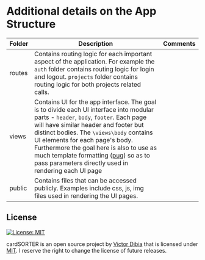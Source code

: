
Additional details on the App Structure
===================


|Folder| Description  | Comments   |
|---|---|---|
| routes  | Contains routing logic for each important aspect of the application. For example the `auth` folder contains routing logic for login and logout. `projects` folder contains routing logic for both projects related calls.   |   |
| views  | Contains UI for the app interface. The goal is to divide each UI interface into modular parts - `header`, `body`, `footer`. Each page will have similar header and footer but distinct bodies. The `\views\body` contains UI elements for each page's body. Furthermore the goal here is also to use as much template formatting ([pug](https://pugjs.org/)) so as to pass parameters directly used in rendering each UI page  |   |
|  public | Contains files that can be accessed publicly. Examples include css, js, img files used in rendering the UI pages.  |   |

License
-------
[![License: MIT](https://img.shields.io/badge/License-MIT-yellow.svg)](https://opensource.org/licenses/MIT)

cardSORTER is an open source project by [Victor Dibia](https://victordibia.com) that is licensed under [MIT](http://opensource.org/licenses/MIT). I reserve the right to change the license of future releases.
